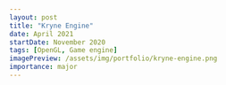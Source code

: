 ```yaml
---
layout: post
title: "Kryne Engine"
date: April 2021
startDate: November 2020
tags: [OpenGL, Game engine]
imagePreview: /assets/img/portfolio/kryne-engine.png
importance: major
---
```

